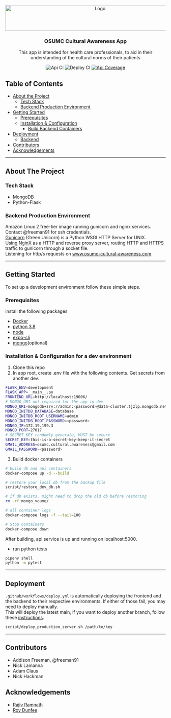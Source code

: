 <!-- PROJECT LOGO -->
<br />
<div align="center">
  <img src="./public/osu-cse-logo.jpg" alt="Logo" width="580" height="80">

  <h3 align="center">OSUMC Cultural Awareness App</h3>

  <p align="center">
    This app is intended for health care professionals, to aid in their understanding of the cultural norms of their patients
  </p>
  <img src="https://github.com/freeman91/api/workflows/Api/badge.svg" alt="Api CI"/>
  <img src="https://github.com/freeman91/api/workflows/Deploy/badge.svg" alt="Deploy CI"/>
  <a href="https://coveralls.io/github/freeman91/api?branch=main"><img src="https://coveralls.io/repos/github/freeman91/OSUMC-Cultural-Awareness-App/badge.svg?branch=main" alt="Api Coverage"/> </a>
</div>

<!-- TABLE OF CONTENTS -->

## Table of Contents

- [About the Project](#about-the-project)
  - [Tech Stack](#tech-stack)
  - [Backend Production Environment](#backend-production-environment)
- [Getting Started](#getting-started)
  - [Prerequisites](#prerequisites)
  - [Installation & Configuration](#Installation-&-Configuration)
    - [Build Backend Containers](#build-backend-containers)
- [Deployment](#deployment)
  - [Backend](#backend)
- [Contributors](#contributors)
- [Acknowledgements](#acknowledgements)

***

## About The Project
### Tech Stack

- MongoDB  
- Python-Flask  

### Backend Production Environment
Amazon Linux 2 free-tier image running gunicorn and nginx services. Contact @freeman91 for ssh credentials.  
[Gunicorn](https://gunicorn.org/#docs) (Green Unicorn) is a Python WSGI HTTP Server for UNIX.  
Using [NginX](https://nginx.org/en/) as a HTTP and reverse proxy server, routing HTTP and HTTPS traffic to gunicorn through a socket file.  
Listening for http/s requests on www.osumc-cultural-awareness.com.  


***

## Getting Started

To set up a development environment follow these simple steps.

### Prerequisites

install the following packages

- [Docker](https://docs.docker.com/get-docker/)
- [python 3.8](https://www.python.org/downloads/)
- [node](https://nodejs.org/en/download/)
- [expo-cli](https://docs.expo.io/get-started/installation/)
- [mongo](https://www.mongodb.com/try/download/community)(optional)

### Installation & Configuration for a dev environment

1. Clone this repo
2. In app root, create .env file with the following contents. Get secrets from another dev.

```sh
FLASK_ENV=development
FLASK_APP=__main__.py
FRONTEND_URL=http://localhost:19006/
# MONGO_URI not required for the app in dev
MONGO_URI=mongodb+srv://admin:<password>@data-cluster.tjzlp.mongodb.net/database?retryWrites=true&w=majority
MONGO_INITDB_DATABASE=database
MONGO_INITDB_ROOT_USERNAME=admin
MONGO_INITDB_ROOT_PASSWORD=<password>
MONGO_IP=172.19.199.3
MONGO_PORT=27017
# SECRET_KEY randomly generate, MUST be secure
SECRET_KEY=this-is-a-secret-key-keep-it-secret
GMAIL_ADDRESS=osumc.cultural.awareness@gmail.com
GMAIL_PASSWORD=<password>
```

3. Build docker containers

```sh
# build db and api containers
docker-compose up -d --build

# restore your local db from the backup file
script/restore_dev_db.sh

# if db exists, might need to drop the old db before restoring
rm -rf mongo_voume/

# all container logs
docker-compose logs -f --tail=100

# Stop containers
docker-compose down
```

After building, api service is up and running on localhost:5000.


- run python tests

```sh
pipenv shell
python -m pytest
```

***

## Deployment
`.github/workflows/deploy.yml` is automatically deploying the frontend and the backend to their respective environments. If either of those fail, you may need to deploy manually.  
This will deploy the latest main, if you want to deploy another branch, follow these [instructions](https://github.com/OSUMC-Cultural-Awareness/api/blob/main/docs/deployment.md#deploy-manually).

```sh
script/deploy_production_server.sh /path/to/key
```  

***

## Contributors

- Addison Freeman, @freeman91
- Nick Lamanna
- Adam Claus
- Nick Hackman

## Acknowledgements

- [Rajiv Ramnath]()
- [Roy Dunfee]()
